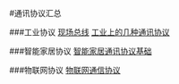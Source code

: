 #通讯协议汇总


###工业协议
[现场总线](https://baike.baidu.com/item/%E7%8E%B0%E5%9C%BA%E6%80%BB%E7%BA%BF/304020)
[工业上的几种通讯协议](http://www.doc88.com/p-7764594142609.html)

###智能家居协议
[智能家居通讯协议基础](https://wenku.baidu.com/view/4dfb486df80f76c66137ee06eff9aef8941e489c.html)

###物联网协议
[物联网通信协议](https://wenku.baidu.com/view/78a89805cbaedd3383c4bb4cf7ec4afe04a1b1c7.html)
